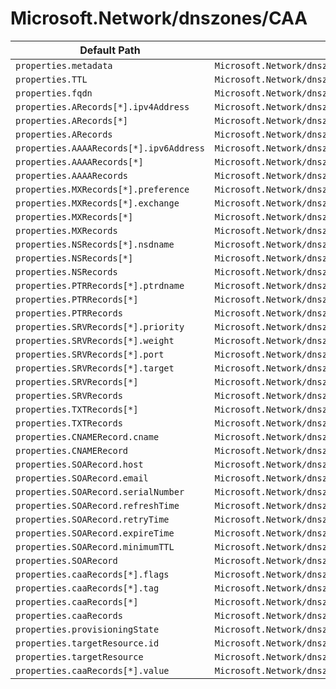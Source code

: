 # Microsoft.Network/dnszones/CAA

| Default Path | Alias |
|---|---|
| `properties.metadata` | `Microsoft.Network/dnszones/CAA/metadata` |
| `properties.TTL` | `Microsoft.Network/dnszones/CAA/TTL` |
| `properties.fqdn` | `Microsoft.Network/dnszones/CAA/fqdn` |
| `properties.ARecords[*].ipv4Address` | `Microsoft.Network/dnszones/CAA/ARecords[*].ipv4Address` |
| `properties.ARecords[*]` | `Microsoft.Network/dnszones/CAA/ARecords[*]` |
| `properties.ARecords` | `Microsoft.Network/dnszones/CAA/ARecords` |
| `properties.AAAARecords[*].ipv6Address` | `Microsoft.Network/dnszones/CAA/AAAARecords[*].ipv6Address` |
| `properties.AAAARecords[*]` | `Microsoft.Network/dnszones/CAA/AAAARecords[*]` |
| `properties.AAAARecords` | `Microsoft.Network/dnszones/CAA/AAAARecords` |
| `properties.MXRecords[*].preference` | `Microsoft.Network/dnszones/CAA/MXRecords[*].preference` |
| `properties.MXRecords[*].exchange` | `Microsoft.Network/dnszones/CAA/MXRecords[*].exchange` |
| `properties.MXRecords[*]` | `Microsoft.Network/dnszones/CAA/MXRecords[*]` |
| `properties.MXRecords` | `Microsoft.Network/dnszones/CAA/MXRecords` |
| `properties.NSRecords[*].nsdname` | `Microsoft.Network/dnszones/CAA/NSRecords[*].nsdname` |
| `properties.NSRecords[*]` | `Microsoft.Network/dnszones/CAA/NSRecords[*]` |
| `properties.NSRecords` | `Microsoft.Network/dnszones/CAA/NSRecords` |
| `properties.PTRRecords[*].ptrdname` | `Microsoft.Network/dnszones/CAA/PTRRecords[*].ptrdname` |
| `properties.PTRRecords[*]` | `Microsoft.Network/dnszones/CAA/PTRRecords[*]` |
| `properties.PTRRecords` | `Microsoft.Network/dnszones/CAA/PTRRecords` |
| `properties.SRVRecords[*].priority` | `Microsoft.Network/dnszones/CAA/SRVRecords[*].priority` |
| `properties.SRVRecords[*].weight` | `Microsoft.Network/dnszones/CAA/SRVRecords[*].weight` |
| `properties.SRVRecords[*].port` | `Microsoft.Network/dnszones/CAA/SRVRecords[*].port` |
| `properties.SRVRecords[*].target` | `Microsoft.Network/dnszones/CAA/SRVRecords[*].target` |
| `properties.SRVRecords[*]` | `Microsoft.Network/dnszones/CAA/SRVRecords[*]` |
| `properties.SRVRecords` | `Microsoft.Network/dnszones/CAA/SRVRecords` |
| `properties.TXTRecords[*]` | `Microsoft.Network/dnszones/CAA/TXTRecords[*]` |
| `properties.TXTRecords` | `Microsoft.Network/dnszones/CAA/TXTRecords` |
| `properties.CNAMERecord.cname` | `Microsoft.Network/dnszones/CAA/CNAMERecord.cname` |
| `properties.CNAMERecord` | `Microsoft.Network/dnszones/CAA/CNAMERecord` |
| `properties.SOARecord.host` | `Microsoft.Network/dnszones/CAA/SOARecord.host` |
| `properties.SOARecord.email` | `Microsoft.Network/dnszones/CAA/SOARecord.email` |
| `properties.SOARecord.serialNumber` | `Microsoft.Network/dnszones/CAA/SOARecord.serialNumber` |
| `properties.SOARecord.refreshTime` | `Microsoft.Network/dnszones/CAA/SOARecord.refreshTime` |
| `properties.SOARecord.retryTime` | `Microsoft.Network/dnszones/CAA/SOARecord.retryTime` |
| `properties.SOARecord.expireTime` | `Microsoft.Network/dnszones/CAA/SOARecord.expireTime` |
| `properties.SOARecord.minimumTTL` | `Microsoft.Network/dnszones/CAA/SOARecord.minimumTTL` |
| `properties.SOARecord` | `Microsoft.Network/dnszones/CAA/SOARecord` |
| `properties.caaRecords[*].flags` | `Microsoft.Network/dnszones/CAA/caaRecords[*].flags` |
| `properties.caaRecords[*].tag` | `Microsoft.Network/dnszones/CAA/caaRecords[*].tag` |
| `properties.caaRecords[*]` | `Microsoft.Network/dnszones/CAA/caaRecords[*]` |
| `properties.caaRecords` | `Microsoft.Network/dnszones/CAA/caaRecords` |
| `properties.provisioningState` | `Microsoft.Network/dnszones/CAA/provisioningState` |
| `properties.targetResource.id` | `Microsoft.Network/dnszones/CAA/targetResource.id` |
| `properties.targetResource` | `Microsoft.Network/dnszones/CAA/targetResource` |
| `properties.caaRecords[*].value` | `Microsoft.Network/dnszones/CAA/caaRecords[*].value` |


